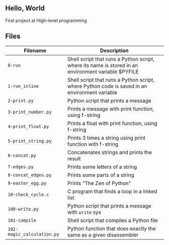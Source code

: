 ## Hello, World
First project at High-level programming 

## Files
| Filename | Description |
| -------- | ----------- |
| `0-run` | Shell script that runs a Python script, where its name is stored in an environment variable $PYFILE|
| `1-run_inline` | Shell script that runs a Python script, where Python code is saved in an environment variable |
| `2-print.py` | Python script that prints a message |
| `3-print_number.py` | Prints a message with print function, using f-string |
| `4-print_float.py` | Prints a float with print function, using f-string |
| `5-print_string.py` | Prints 3 times a string using print function with f-string |
| `6-concat.py` | Concatenates strings and prints the result |
| `7-edges.py` | Prints some letters of a string |
| `8-concat_edges.py` | Prints some parts of a string |
| `9-easter_egg.py` | Prints "The Zen of Python" |
| `10-check_cycle.c` | C program that finds a loop in a linked list |
| `100-write.py` | Python script that prints a message with `write` sys |
| `101-compile` | Shell script that compiles a Python file |
| `102-magic_calculation.py` | Python function that does exactly the same as a given disassembler |
